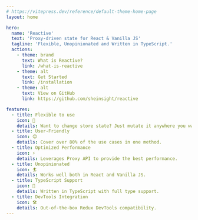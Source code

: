 ```yaml
---
# https://vitepress.dev/reference/default-theme-home-page
layout: home

hero:
  name: 'Reactive'
  text: 'Proxy-driven state for React & Vanilla JS'
  tagline: 'Flexible, Unopinionated and Written in TypeScript.'
  actions:
    - theme: brand
      text: What is Reactive?
      link: /what-is-reactive
    - theme: alt
      text: Get Started
      link: /installation
    - theme: alt
      text: View on GitHub
      link: https://github.com/sheinsight/reactive

features:
  - title: Flexible to use
    icon: 🧩
    details: Want to change store state? Just mutate it anywhere you want.
  - title: User-Friendly
    icon: 😊
    details: Cover over 80% of the use cases in one method.
  - title: Optimized Performance
    icon: ⚡️
    details: Leverages Proxy API to provide the best performance.
  - title: Unopinionated
    icon: 🏄
    details: Works well both in React and Vanilla JS.
  - title: TypeScript Support
    icon: 🦄
    details: Written in TypeScript with full type support.
  - title: DevTools Integration
    icon: 🛠️
    details: Out-of-the-box Redux DevTools compatibility.
---
```

